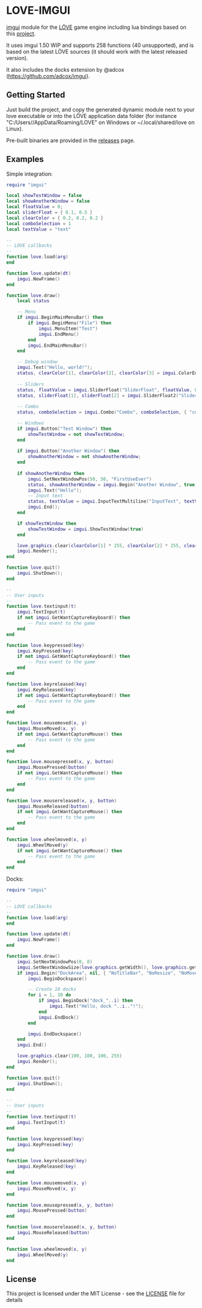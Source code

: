 # LOVE-IMGUI

[imgui](https://github.com/ocornut/imgui) module for the [LÖVE](https://love2d.org/) game engine including lua bindings based on this [project](https://github.com/patrickriordan/imgui_lua_bindings).

It uses imgui 1.50 WIP and supports 258 functions (40 unsupported), and is based on the latest LÖVE sources (it should work with the latest released version).

It also includes the docks extension by @adcox (https://github.com/adcox/imgui).

## Getting Started

Just build the project, and copy the generated dynamic module next to your love executable or into the LÖVE application data folder (for instance "C:/Users/<user>/AppData/Roaming/LOVE" on Windows or ~/.local/shared/love on Linux).

Pre-built binaries are provided in the [releases](https://github.com/slages/love-imgui/releases) page.

## Examples

Simple integration:
```lua
require "imgui"

local showTestWindow = false
local showAnotherWindow = false
local floatValue = 0;
local sliderFloat = { 0.1, 0.5 }
local clearColor = { 0.2, 0.2, 0.2 }
local comboSelection = 1
local textValue = "text"

--
-- LOVE callbacks
--
function love.load(arg)
end

function love.update(dt)
    imgui.NewFrame()
end

function love.draw()
    local status

    -- Menu
    if imgui.BeginMainMenuBar() then
        if imgui.BeginMenu("File") then
            imgui.MenuItem("Test")
            imgui.EndMenu()
        end
        imgui.EndMainMenuBar()
    end

    -- Debug window
    imgui.Text("Hello, world!");
    status, clearColor[1], clearColor[2], clearColor[3] = imgui.ColorEdit3("Clear color", clearColor[1], clearColor[2], clearColor[3]);
    
    -- Sliders
    status, floatValue = imgui.SliderFloat("SliderFloat", floatValue, 0.0, 1.0);
    status, sliderFloat[1], sliderFloat[2] = imgui.SliderFloat2("SliderFloat2", sliderFloat[1], sliderFloat[2], 0.0, 1.0);
    
    -- Combo
    status, comboSelection = imgui.Combo("Combo", comboSelection, { "combo1", "combo2", "combo3", "combo4" }, 4);

    -- Windows
    if imgui.Button("Test Window") then
        showTestWindow = not showTestWindow;
    end
    
    if imgui.Button("Another Window") then
        showAnotherWindow = not showAnotherWindow;
    end
    
    if showAnotherWindow then
        imgui.SetNextWindowPos(50, 50, "FirstUseEver")
        status, showAnotherWindow = imgui.Begin("Another Window", true, { "AlwaysAutoResize", "NoTitleBar" });
        imgui.Text("Hello");
        -- Input text
        status, textValue = imgui.InputTextMultiline("InputText", textValue, 200, 300, 200);
        imgui.End();
    end

    if showTestWindow then
        showTestWindow = imgui.ShowTestWindow(true)
    end

    love.graphics.clear(clearColor[1] * 255, clearColor[2] * 255, clearColor[3] * 255, 255)
    imgui.Render();
end

function love.quit()
    imgui.ShutDown();
end

--
-- User inputs
--
function love.textinput(t)
    imgui.TextInput(t)
    if not imgui.GetWantCaptureKeyboard() then
        -- Pass event to the game
    end
end

function love.keypressed(key)
    imgui.KeyPressed(key)
    if not imgui.GetWantCaptureKeyboard() then
        -- Pass event to the game
    end
end

function love.keyreleased(key)
    imgui.KeyReleased(key)
    if not imgui.GetWantCaptureKeyboard() then
        -- Pass event to the game
    end
end

function love.mousemoved(x, y)
    imgui.MouseMoved(x, y)
    if not imgui.GetWantCaptureMouse() then
        -- Pass event to the game
    end
end

function love.mousepressed(x, y, button)
    imgui.MousePressed(button)
    if not imgui.GetWantCaptureMouse() then
        -- Pass event to the game
    end
end

function love.mousereleased(x, y, button)
    imgui.MouseReleased(button)
    if not imgui.GetWantCaptureMouse() then
        -- Pass event to the game
    end
end

function love.wheelmoved(x, y)
    imgui.WheelMoved(y)
    if not imgui.GetWantCaptureMouse() then
        -- Pass event to the game
    end
end
```

Docks:
```lua
require "imgui"

--
-- LOVE callbacks
--
function love.load(arg)
end

function love.update(dt)
    imgui.NewFrame()
end

function love.draw()
    imgui.SetNextWindowPos(0, 0)
    imgui.SetNextWindowSize(love.graphics.getWidth(), love.graphics.getHeight())
    if imgui.Begin("DockArea", nil, { "NoTitleBar", "NoResize", "NoMove", "NoBringToFrontOnFocus" }) then
        imgui.BeginDockspace()

        -- Create 10 docks
        for i = 1, 10 do
            if imgui.BeginDock("dock_"..i) then
                imgui.Text("Hello, dock "..i.."!");
            end
            imgui.EndDock()
        end

        imgui.EndDockspace()
    end
    imgui.End()

    love.graphics.clear(100, 100, 100, 255)
    imgui.Render();
end

function love.quit()
    imgui.ShutDown();
end

--
-- User inputs
--
function love.textinput(t)
    imgui.TextInput(t)
end

function love.keypressed(key)
    imgui.KeyPressed(key)
end

function love.keyreleased(key)
    imgui.KeyReleased(key)
end

function love.mousemoved(x, y)
    imgui.MouseMoved(x, y)
end

function love.mousepressed(x, y, button)
    imgui.MousePressed(button)
end

function love.mousereleased(x, y, button)
    imgui.MouseReleased(button)
end

function love.wheelmoved(x, y)
    imgui.WheelMoved(y)
end
```

## License

This project is licensed under the MIT License - see the [LICENSE](LICENSE) file for details

